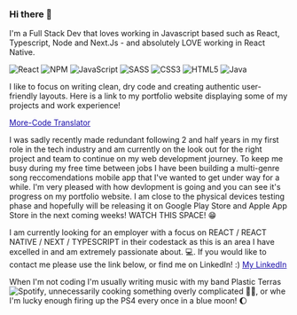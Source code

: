 ### Hi there 👋

  I'm a Full Stack Dev that loves working in Javascript based such as React, Typescript, Node and Next.Js - and absolutely LOVE working in React Native.

![React](https://img.shields.io/badge/react-%2320232a.svg?style=for-the-badge&logo=react&logoColor=%2361DAFB) ![NPM](https://img.shields.io/badge/NPM-%23000000.svg?style=for-the-badge&logo=npm&logoColor=white)
![JavaScript](https://img.shields.io/badge/javascript-%23323330.svg?style=for-the-badge&logo=javascript&logoColor=%23F7DF1E) ![SASS](https://img.shields.io/badge/SASS-hotpink.svg?style=for-the-badge&logo=SASS&logoColor=white)
![CSS3](https://img.shields.io/badge/css3-%231572B6.svg?style=for-the-badge&logo=css3&logoColor=white) ![HTML5](https://img.shields.io/badge/html5-%23E34F26.svg?style=for-the-badge&logo=html5&logoColor=white)
![Java](https://img.shields.io/badge/java-%23ED8B00.svg?style=for-the-badge&logo=java&logoColor=white)

I like to focus on writing clean, dry code and creating authentic user-friendly layouts.  Here is a link to my portfolio website displaying some of my projects and work experience!

<a href="https://github.com/MylesPillay/Morse-Code-Translator" title="" style="color:#1a0dab;font-size:14px;" >More-Code Translator</a>

I was sadly recently made redundant following 2 and half years in my first role in the tech industry and am currently on the look out for the right project and team to continue on my web development journey. To keep me busy during my free time between jobs I have been building a multi-genre song reccomendations mobile app that I've wanted to get under way for a while. I'm very pleased with how devlopment is going and you can see it's progress on my portfolio website. I am close to the physical devices testing phase and hopefully will be releasing it on Google Play Store and Apple App Store in the next coming weeks! WATCH THIS SPACE! :grin: 

I am currently looking for an employer with a focus on REACT / REACT NATIVE / NEXT / TYPESCRIPT in their codestack as this is an area I have excelled in and am extremely passionate about. :computer:. If you would like to contact me please use the link below, or find me on LinkedIn! :)
<a href="https://www.linkedin.com/in/myles-pillay-361868123/" title="" style="color:#1a0dab;font-size:14px;" >My LinkedIn</a>

When I'm not coding I'm usually writing music with my band Plastic Terras ![Spotify](https://img.shields.io/badge/Spotify-1ED760?style=for-the-badge&logo=spotify&logoColor=white), unnecessarily cooking something overly complicated :man_cook:, or whe I'm lucky enough firing up the PS4 every once in a blue moon! :moon:
